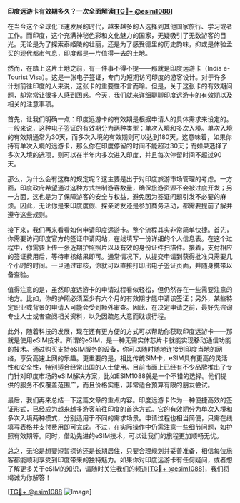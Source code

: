 **印度远游卡有效期多久？一次全面解读[[TG💪+ @esim1088](https://t.me/s/esim1088)]**

在当今这个全球化飞速发展的时代，越来越多的人选择到其他国家旅行、学习或者工作。而印度，这个充满神秘色彩和文化魅力的国家，无疑吸引了无数游客的目光。无论是为了探索泰姬陵的壮丽，还是为了感受德里的历史韵味，抑或是体验孟买的现代都市气息，印度都是一片值得一去的土地。

然而，在踏上这片土地之前，有一件事不得不提——那就是印度远游卡（India e-Tourist Visa）。这是一张电子签证，专门为短期访问印度的游客设计。对于许多计划前往印度的人来说，这张卡的重要性不言而喻。但是，关于这张卡的有效期问题，却常常让很多人感到困惑。今天，我们就来详细聊聊印度远游卡的有效期以及相关的注意事项。

首先，让我们明确一点：印度远游卡的有效期是根据申请人的具体需求来设定的。一般来说，这种电子签证的有效期分为两种类型：单次入境和多次入境。单次入境的有效期通常为30天，而多次入境的有效期则可以达到180天。这意味着，如果你持有单次入境的远游卡，那么你在印度停留的时间不能超过30天；而如果选择了多次入境的选项，则可以在半年内多次进入印度，并且每次停留时间不超过90天。

那么，为什么会有这样的规定呢？这主要是出于对印度旅游市场管理的考虑。一方面，印度政府希望通过这种方式控制游客数量，确保旅游资源不会被过度开发；另一方面，这也是为了保障游客的安全与权益，避免因为签证问题引发不必要的麻烦。因此，无论你是来印度度假、探亲访友还是参加商务活动，都需要提前了解并遵守这些规则。

接下来，我们再来看看如何申请印度远游卡。整个流程其实非常简单快捷。首先，你需要访问印度官方的签证申请网站，在线填写一份详细的个人信息表。在这个过程中，你需要上传一张近期护照照片以及有效的身份证件扫描件。接着，支付相应的签证费用后，等待审核结果即可。通常情况下，从提交申请到获得批准只需要几个小时的时间。一旦通过审核，你就可以直接打印出电子签证页面，并随身携带以备查验。

值得注意的是，虽然印度远游卡的申请过程看似轻松，但仍然存在一些需要注意的地方。比如，你的护照必须至少有六个月的有效期才能申请该签证；另外，某些特定职业或背景的申请人可能会受到额外审查。因此，在决定申请之前，最好先咨询专业人士或者查阅相关资料，以免因疏忽大意而耽误行程。

此外，随着科技的发展，现在还有更方便的方式可以帮助你获取印度远游卡——那就是使用eSIM技术。所谓的eSIM，是一种无需实体芯片卡就能实现移动通信功能的技术。通过购买支持eSIM服务的设备，你可以随时随地连接到印度当地的网络，享受高速上网的乐趣。更重要的是，相比传统SIM卡，eSIM具有更高的灵活性和安全性，特别适合经常出国的人士使用。目前市面上已经有不少品牌推出了专门针对印度市场的eSIM解决方案，比如ESIM1088就是一个不错的选择。他们提供的服务不仅覆盖范围广，而且价格实惠，非常适合预算有限的朋友尝试。

最后，我们再来总结一下这篇文章的重点内容。印度远游卡作为一种便捷高效的签证形式，已经成为越来越多游客前往印度的首选方式。它的有效期分为单次入境和多次入境两种模式，分别适用于不同的需求场景。申请过程也相当简便，只需在线填写表格并支付费用即可完成。不过，在实际操作中仍需注意一些细节问题，如护照有效期等。同时，借助先进的eSIM技术，可以让我们的旅程更加顺畅无忧。

总之，无论是想要短暂探访还是长期居住，只要合理规划并妥善准备，相信每位旅客都能顺利享受到印度带来的独特魅力。如果你对印度远游卡有任何疑问，或者想了解更多关于eSIM的知识，请随时关注我们的频道[[TG💪+ @esim1088](https://t.me/s/esim1088)]，我们将竭诚为你解答！

[[TG💪+ @esim1088](https://t.me/s/esim1088) ![Image](https://i.postimg.cc/4NQfJmqS/Snipaste-2025-05-13-00-14-12.png)]